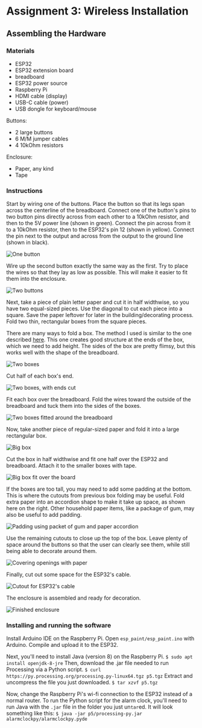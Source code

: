 # Assignment 3: Wireless Installation 


## Assembling the Hardware

### Materials

- ESP32
- ESP32 extension board
- breadboard
- ESP32 power source
- Raspberry Pi
- HDMI cable (display)
- USB-C cable (power)
- USB dongle for keyboard/mouse

Buttons:
- 2 large buttons
- 6 M/M jumper cables
- 4 10kOhm resistors

Enclosure:
- Paper, any kind
- Tape

### Instructions

Start by wiring one of the buttons. 
Place the button so that its legs span across the centerline of the breadboard.
Connect one of the button's pins to two button pins directly across from each other to a 10kOhm resistor, and then to the 5V power line (shown in green).
Connect the pin across from it to a 10kOhm resistor, then to the ESP32's pin 12 (shown in yellow).
Connect the pin next to the output and across from the output to the ground line (shown in black).

![One button](img/onebutton.jpg)

Wire up the second button exactly the same way as the first.
Try to place the wires so that they lay as low as possible. 
This will make it easier to fit them into the enclosure.

![Two buttons](img/twobuttons.jpg)

Next, take a piece of plain letter paper and cut it in half widthwise,
so you have two equal-sized pieces.
Use the diagonal to cut each piece into a square.
Save the paper leftover for later in the building/decorating process.
Fold two thin, rectangular boxes from the square pieces.

There are many ways to fold a box. 
The method I used is similar to the one described [here](https://www.thesprucecrafts.com/easy-rectangular-origami-box-instructions-4027560). 
This one creates good structure at the ends of the box, which we need to add height.
The sides of the box are pretty flimsy, but this works well with the shape of the breadboard.

![Two boxes](img/twoboxes.jpg)

Cut half of each box's end.

![Two boxes, with ends cut](img/twoboxes_cut.jpg)

Fit each box over the breadboard.
Fold the wires toward the outside of the breadboard
and tuck them into the sides of the boxes.

![Two boxes fitted around the breadboard](img/twoboxes_fit.jpg)

Now, take another piece of regular-sized paper and fold it into a large rectangular box.

![Big box](img/largebox.jpg)

Cut the box in half widthwise and fit one half over the ESP32 and breadboard. Attach it to the smaller boxes with tape.

![Big box fit over the board](img/largebox_fit.jpg)

If the boxes are too tall, you may need to add some padding at the bottom.
This is where the cutouts from previous box folding may be useful.
Fold extra paper into an accordion shape to make it take up space, as shown here on the right.
Other household paper items, like a package of gum, may also be useful to add padding.

![Padding using packet of gum and paper accordion](
img/padding.jpg)

Use the remaining cutouts to close up the top of the box.
Leave plenty of space around the buttons so that the user can clearly see them, 
while still being able to decorate around them.

![Covering openings with paper](img/top.jpg)

Finally, cut out some space for the ESP32's cable.

![Cutout for ESP32's cable](img/cable_cutout.jpg)

The enclosure is assembled and ready for decoration.

![Finished enclosure](img/final.jpg)



### Installing and running the software

Install Arduino IDE on the Raspberry Pi.
Open `esp_paint/esp_paint.ino` with Arduino. 
Compile and upload it to the ESP32.

Next, you'll need to install Java (version 8) on the Raspberry Pi.
```$ sudo apt install openjdk-8-jre```
Then, download the .jar file needed to run Processing via a Python script.
```$ curl https://py.processing.org/processing.py-linux64.tgz p5.tgz```
Extract and uncompress the file you just downloaded.
```$ tar xzvf p5.tgz```

Now, change the Raspberry Pi's wi-fi connection to the ESP32 instead of a normal router.
To run the Python script for the alarm clock, you'll need to run Java with the `.jar` file in the folder you just un`tar`ed. 
It will look something like this:
```$ java -jar p5/processing-py.jar alarmclockpy/alarmclockpy.pyde```



